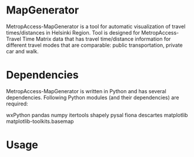MapGenerator
============

MetropAccess-MapGenerator is a tool for automatic visualization of travel times/distances in Helsinki Region. Tool is designed for MetropAccess-Travel Time Matrix data that has travel time/distance information for different travel modes that are comparable: public transportation, private car and walk.

Dependencies
============

MetropAccess-MapGenerator is written in Python and has several dependencies. Following Python modules (and their dependencies) are required:

wxPython
pandas
numpy
itertools
shapely
pysal
fiona
descartes
matplotlib
matplotlib-toolkits.basemap

Usage
============



